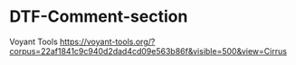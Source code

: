 # DTF-Comment-section
Voyant Tools
https://voyant-tools.org/?corpus=22af1841c9c940d2dad4cd09e563b86f&visible=500&view=Cirrus

